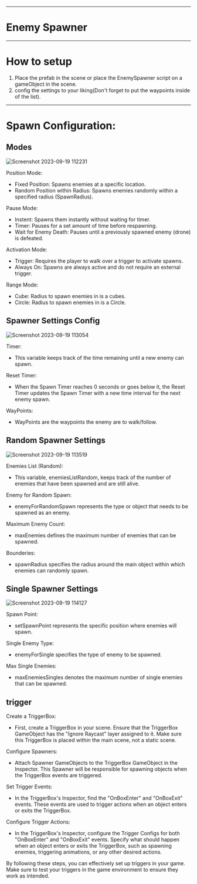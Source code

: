 
***
# Enemy Spawner

***
# How to setup

1.  Place the prefab in the scene or place the EnemySpawner script on a gameObject in the scene.
2.  config the settings to your liking(Don't forget to put the waypoints inside of the list).
***
# Spawn Configuration:
 
## Modes
![Screenshot 2023-09-19 112231](https://github.com/BAStudio/OperationStarfall/assets/90614327/0beffebd-7300-4650-a7e1-031d65217dfc)

Position Mode:
* Fixed Position: Spawns enemies at a specific location.
* Random Position within Radius: Spawns enemies randomly within a specified radius (SpawnRadius).

Pause Mode:
* Instent: Spawns them instantly without waiting for timer.
* Timer: Pauses for a set amount of time before respawning.
* Wait for Enemy Death: Pauses until a previously spawned enemy (drone) is defeated.

Activation Mode:
* Trigger: Requires the player to walk over a trigger to activate spawns.
* Always On: Spawns are always active and do not require an external trigger.

Range Mode:
* Cube: Radius to spawn enemies in is a cubes.
* Circle: Radius to spawn enemies in is a Circle.

## Spawner Settings Config

![Screenshot 2023-09-19 113054](https://github.com/BAStudio/OperationStarfall/assets/90614327/b05c2a07-53e0-4ecf-b41d-a39cca83d5f0)

Timer:
* This variable keeps track of the time remaining until a new enemy can spawn.

Reset Timer:
* When the Spawn Timer reaches 0 seconds or goes below it, the Reset Timer updates the Spawn Timer with a new time interval for the next enemy spawn.

WayPoints:
* WayPoints are the waypoints the enemy are to walk/follow.

## Random Spawner Settings

![Screenshot 2023-09-19 113519](https://github.com/BAStudio/OperationStarfall/assets/90614327/5966cda2-db5a-4d73-a5b1-7aaebe941312)

Enemies List (Random):
* This variable, enemiesListRandom, keeps track of the number of enemies that have been spawned and are still alive.

Enemy for Random Spawn:
* enemyForRandomSpawn represents the type or object that needs to be spawned as an enemy.

Maximum Enemy Count:
* maxEnemies defines the maximum number of enemies that can be spawned.

Bounderies:
* spawnRadius specifies the radius around the main object within which enemies can randomly spawn.


## Single Spawner Settings
![Screenshot 2023-09-19 114127](https://github.com/BAStudio/OperationStarfall/assets/90614327/52548f2f-c73b-476b-8968-c1c3d599f538)

Spawn Point:
* setSpawnPoint represents the specific position where enemies will spawn.

Single Enemy Type:
* enemyForSingle specifies the type of enemy to be spawned.

Max Single Enemies:
* maxEnemiesSingles denotes the maximum number of single enemies that can be spawned.

## trigger

Create a TriggerBox: 
* First, create a TriggerBox in your scene. Ensure that the TriggerBox GameObject has the "Ignore Raycast" layer assigned to it. Make sure this TriggerBox is placed within the main scene, not a static scene.

Configure Spawners: 
* Attach Spawner GameObjects to the TriggerBox GameObject in the Inspector. This Spawner will be responsible for spawning objects when the TriggerBox events are triggered.

Set Trigger Events: 
* In the TriggerBox's Inspector, find the "OnBoxEnter" and "OnBoxExit" events. These events are used to trigger actions when an object enters or exits the TriggerBox.

Configure Trigger Actions: 
* In the TriggerBox's Inspector, configure the Trigger Configs for both "OnBoxEnter" and "OnBoxExit" events. Specify what should happen when an object enters or exits the TriggerBox, such as spawning enemies, triggering animations, or any other desired actions.

By following these steps, you can effectively set up triggers in your game. Make sure to test your triggers in the game environment to ensure they work as intended.

